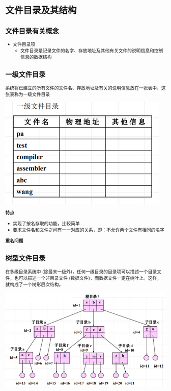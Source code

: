 <!--
 * @Descripttion: 
 * @version: 
 * @Author: WangQing
 * @email: 2749374330@qq.com
 * @Date: 2020-01-05 18:01:57
 * @LastEditors: WangQing
 * @LastEditTime: 2020-01-05 18:07:56
 -->
# 文件目录及其结构

## 文件目录有关概念

- 文件目录项
    - 文件目录是记录文件的名字、存放地址及其他有关文件的说明信息和控制信息的数据结构

## 一级文件目录

系统将已建立的所有文件的文件名、存放地址及有关的说明信息放在一张表中，这张表称为一级文件目录

![](images/2020-01-05-18-06-27.png)

**特点**
- 实现了按名存取的功能，比较简单
- 要求文件名和文件之间有一一对应的关系，即：不允许两个文件有相同的名字

**重名问题**

## 树型文件目录

在多级目录系统中 (除最末一级外)，任何一级目录的目录项可以描述一个目录文件，也可以描述一个非目录文件 (数据文件)，而数据文件一定在树叶上。这样，就构成了一个树形层次结构。

![](images/2020-01-05-18-07-38.png)